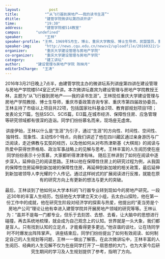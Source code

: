 ```yaml
---
layout: 			post
title:       	  "“从飞行器到房地产——我的读书生涯”"
dtitle:      	  "建管学院微讲坛第四讲开讲"
time: 		  	  "19:30"
address:	  	  "建管学院楼514教室"
campus:	  	  "undefined"
speaker:	   	  "王林"
speaker-profile: "王林，1969年5月生，博士、重庆大学教授、博士生导师，民盟盟员，重庆市委政策咨询专家、重庆市第四届政协委员、重庆市沙坪坝区第十三届政协常委。主持了国家社科基金两项、教育部规划项目一项、科技部“十一五”科技支撑计划项目子课题一项、重庆市自然科学基金项目一项、重庆市科委软科学项目一项、重庆市哲社项目一项、国家博士后基金项目一项以及重庆市发改委、国土房管局、卫生局、重庆市土地交易所、成都市火管办等项目22项，公开发表论文71篇，其中SSCI、SCI收录文章5篇，EI 3篇，CSSCI期刊文章31篇，出版专著三部（《中国社会矛盾预警研究》、《不确定性与企业预警研究》与《中国房地产泡沫研究》），获得重庆市哲学社会科学三等奖两项。主要研究领域：宏观经济、城市经济、保障性住房、应急管理、突发事件管理。"
speaker-img:	  "http://news.cqu.edu.cn/newsv2/uploadfile/20160322/1458655236944071.jpg"
organizer:		  "重庆大学建设管理与房地产学院"
co-organizer:	  "重庆大学建设管理与房地产学院"
category:		  "建工讲坛"
author:		  "建设管理与房地产学院 陈映月"
editorInCharge:  "王涛"
---
```

2016年3月21日晚上7点半，由建管学院主办的微讲坛系列讲座第四讲在建设管理与房地产学院楼514室正式开讲。本次微讲坛嘉宾为建设管理与房地产学院教授王林，主题为“从飞行器到房地产——我的读书生涯”。王林现任重庆大学建设管理与房地产学院教授、博士生导师，重庆市委政策咨询专家、重庆市第四届政协委员。王林主持了市级以上项目共22项，包括国家社科基金2项、教育部规划项目1项；发表论文71篇，包括SSCI、SCI5篇，EI3篇,在城市经济、保障性住房、应急管理等研究领域都有很深的造诣。同学们纷纷慕名而来，现场座无虚席。
<p style="TEXT-ALIGN: center">
  讲座伊始，王林以什么是“生涯”为引子，通过“生涯”的方向性、时间性、空间性、独特性、现象性、主动性6个特点，向我们讲述了他在四川藏区通过亲身游历与广泛阅读，走近佛教与玄奘的经历，以及他如何从对布热津斯基《大棋局》的阅读与热爱中获得世界格局、政治军事战略上的见解与思考。王林丰富的人生阅历使在座同学纷纷表示十分羡慕，大家都听得津津有味。
  随后王林讲到了如何在阅读中逐步深入，延伸自己的阅读思路。王林以他在保障性住房上的研究过程为例，从我国的保障性住房延伸到新加坡的保障性住房，再延伸到新加坡的相关政策，最后延伸到新加坡领导人李光耀的个人传记。通过这样树式的扩展阅读进行反推，就能在原有的研究方向上有更新的想法与更大的突破。
<p style="TEXT-ALIGN: center">
  最后，王林谈到了他如何从大学本科的飞行器专业转到现如今的房地产研究。一段近30年的丰富人生经历，包括他在大学建立天文小组，去太白山探险，他在第一份工作中的成就，他在研究生阶段对经济学的探索与热爱，他提出的“麦当劳是个房地产公司”理论让他有幸进入建管学院并开展房地产领域的研究等等。王林认为：“虽并不是每一门都专业，但乐于去刻苦、去想、去看，让大脑中的思想进行碰撞，再去系统地梳理，就会成为自己观念上的认知。世界就是一头大象，我们都是盲人。只有找到认知的立足点，才能看得更多更远。”他诙谐的谈吐，让在场同学时不时爆发出阵阵掌声。
  讲座结束后，同学们纷纷提出了如何有效阅读、如何制定自己的人生规划等问题，王林一一做出了解答。在此次微讲坛中，王林丰富的人生阅历、经典的人生见解不仅为在座同学打开了一扇思想的大门，也为大家今后研究生期间的学习及人生规划提供了参考，指明了方向。

